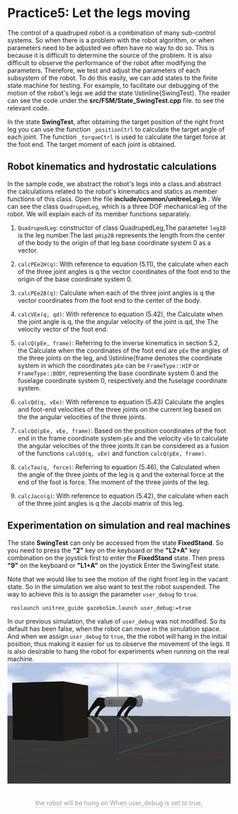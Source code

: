 # Practice5: Let the legs moving 
The control of a quadruped robot is a combination of many sub-control systems.
So when there is a problem with the robot algorithm, or when parameters need to be adjusted
we often have no way to do so. This is because it is difficult to determine the source of the problem.
It is also difficult to observe the performance of the robot after modifying the parameters.
Therefore, we test and adjust the parameters of each subsystem of the robot.
To do this easily, we can add states to the finite state machine for testing.
For example, to facilitate our debugging of the motion of the robot's legs
we add the state \lstinline{SwingTest}.
The reader can see the code under the **src/FSM/State_SwingTest.cpp** file.
to see the relevant code.

In the state **SwingTest**, after obtaining the target position of the right front leg
you can use the function `_positionCtrl` to calculate the target angle of each joint.
The function `_torqueCtrl` is used to calculate the target force at the foot end.
The target moment of each joint is obtained.

## Robot kinematics and hydrostatic calculations
In the sample code, we abstract the robot's legs into a class.and abstract the calculations related to the robot's kinematics and statics as member functions of this class.
Open the file **include/common/unitreeLeg.h** .
We can see the class `QuadrupedLeg`, which is a three DOF mechanical leg of the robot.
We will explain each of its member functions separately.
1. `QuadrupedLeg`: constructor of class QuadrupedLeg,The parameter `legID` is the leg number.The last `pHip2B` represents the length from the center of the body
to the origin of that leg base coordinate system 0 as a vector.

2. `calcPEe2H(q)`: 
 With reference to equation (5.11), the calculate when each of the three joint angles is q the vector coordinates of the foot end to the origin of the base coordinate system 0.

3. `calcPEe2B(q)`: 
Calculate when each of the three joint angles is q the vector coordinates from the foot end to the center of the body.

4. `calcVEe(q, qd)`: 
With reference to equation (5.42), the Calculate when the joint angle is q, the the angular velocity of the joint is qd, the The velocity vector of the foot end.

5. `calcQ(pEe, frame)`: 
Referring to the inverse kinematics in section 5.2, the Calculate when the coordinates of the foot end are `pEe` the angles of the three joints on the leg, and \lstinline{frame denotes the coordinate system in which the coordinates `pEe` can be `FrameType::HIP` or `FrameType::BODY`, representing the base coordinate system 0 and the fuselage coordinate system 0, respectively.and the fuselage coordinate system.

6. `calcQd(q, vEe)`: 
With reference to equation (5.43) Calculate the angles and foot-end velocities of the three joints on the current leg based on the the angular velocities of the three joints.

7. `calcQd(pEe, vEe, frame)`: 
Based on the position coordinates of the foot end in the frame coordinate system `pEe` and the velocity `vEe` to calculate the angular velocities of the three joints.It can be considered as a fusion of the functions `calcQd(q, vEe)` and function `calcQ(pEe, frame)`.

8. `calcTau(q, force)`: 
Referring to equation (5.46), the Calculated when the angle of the three joints of the leg is q and the external force at the end of the foot is force. The moment of the three joints of the leg.
9. `calcJaco(q)`: 
With reference to equation (5.42), the calculate when each of the three joint angles is q the Jacobi matrix of this leg.

## Experimentation on simulation and real machines
The state **SwingTest** can only be accessed from the
state **FixedStand**.
So you need to press the **"2"** key on the keyboard or the **"L2+A"** key combination on the joystick first
to enter the **FixedStand** state.
Then press **"9"** on the keyboard or **"L1+A"** on the joystick
Enter the SwingTest state.<br>

Note that we would like to see the motion of the right front leg in the vacant state.
So in the simulation we also want to test the robot suspended.
The way to achieve this is to assign the parameter `user_debug`
to `true`.
~~~
 roslaunch unitree_guide gazeboSim.launch user_debug:=true
~~~
In our previous simulation, the value of `user_debug` was not modified.
So its default has been false, when the robot can move in the simulation space.
And when we assign `user_debug` to `true`, the
the robot will hang in the initial position, thus making it easier for us to observe the movement of the legs.
It is also desirable to hang the robot for experiments when running on the real machine.
![Switch](../../images/Practice/hangon.png)
<center>
<br>
<div style="color:orange; border-bottom: 0.1px solid #d9d9d9;
display: inline-block;
color: #999;
padding: 1px;"> the robot will be hung on When user_debug is set to true,</div>
</center>
<br>